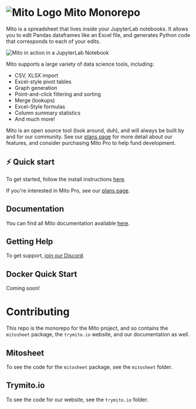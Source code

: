 # ![Mito Logo](https://www.trymito.io/_next/image?url=%2FMito.svg&w=128&q=75) Mito Monorepo 

Mito is a spreadsheet that lives inside your JupyterLab notebooks. It allows you to edit Pandas dataframes like an Excel file, and generates Python code that corresponds to each of your edits. 

![Mito in action in a JupyterLab Notebook](https://www.trymito.io/short-demo.gif)

Mito supports a large variety of data science tools, including:
- CSV, XLSX import
- Excel-style pivot tables
- Graph generation
- Point-and-click filtering and sorting
- Merge (lookups)
- Excel-Style formulas
- Column summary statistics
- And much more!

Mito is an open source tool (look around, duh), and will always be built by and for our community. See our [plans page](https://www.trymito.io/plans) for more detail about our features, and consider purchasing Mito Pro to help fund development. 

## ⚡️ Quick start

To get started, follow the install instructions [here](https://docs.trymito.io/getting-started/installing-mito). 

If you're interested in Mito Pro, see our [plans page](https://www.trymito.io/plans).

## Documentation

You can find all Mito documentation available [here](https://docs.trymito.io).

## Getting Help

To get support, [join our Discord](https://discord.com/invite/XdJSZyejJU).

## Docker Quick Start

Coming soon!

# Contributing

This repo is the monorepo for the Mito project, and so contains the `mitosheet` package, the `trymito.io` website, and our documentation as well.

## Mitosheet

To see the code for the `mitosheet` package, see the `mitosheet` folder. 

## Trymito.io

To see the code for our website, see the `trymito.io` folder. 
